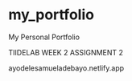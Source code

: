 # my_portfolio
My Personal Portfolio



TIIDELAB WEEK 2 ASSIGNMENT 2


ayodelesamueladebayo.netlify.app
